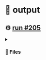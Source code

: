# 📝  output 

## ⚙️ [run #205](https://github.com/jwenerd/ytm-dl/actions/runs/7635119011)

<details>

<summary>

### 📁 Files

</summary>

|                                                                       |lines|size|bytes |
|-----------------------------------------------------------------------|-----|----|------|
|[`output/library_subscriptions.csv` ](output/library_subscriptions.csv)|67   |4.0K|2635  |
|[`output/library_songs.csv` ](output/library_songs.csv)                |2758 |232K|236977|
|[`output/library_artists.csv` ](output/library_artists.csv)            |2007 |92K |90954 |
|[`output/library_albums.csv` ](output/library_albums.csv)              |936  |64K |65403 |
|[`output/history.csv` ](output/history.csv)                            |1167 |116K|114816|
|[`output/liked_songs.csv` ](output/liked_songs.csv)                    |1423 |124K|123447|

</details>